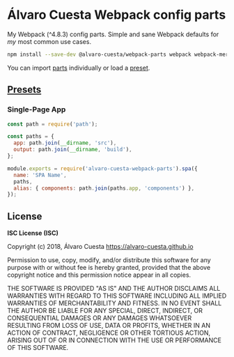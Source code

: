 # Álvaro Cuesta Webpack config parts

My Webpack (^4.8.3) config parts. Simple and sane Webpack defaults for _my_
most common use cases.

```sh
npm install --save-dev @alvaro-cuesta/webpack-parts webpack webpack-merge webpack-cli webpack-serve react-hot-loader
```

You can import [parts](parts.js) individually or load a [preset](#presets).

## [Presets](index.js)

### Single-Page App

```javascript
const path = require('path');

const paths = {
  app: path.join(__dirname, 'src'),
  output: path.join(__dirname, 'build'),
};

module.exports = require('alvaro-cuesta-webpack-parts').spa({
  name: 'SPA Name',
  paths,
  alias: { components: path.join(paths.app, 'components') },
});

```

## License

**ISC License (ISC)**

Copyright (c) 2018, Álvaro Cuesta <https://alvaro-cuesta.github.io>

Permission to use, copy, modify, and/or distribute this software for any purpose with or without fee is hereby granted, provided that the above copyright notice and this permission notice appear in all copies.

THE SOFTWARE IS PROVIDED "AS IS" AND THE AUTHOR DISCLAIMS ALL WARRANTIES WITH REGARD TO THIS SOFTWARE INCLUDING ALL IMPLIED WARRANTIES OF MERCHANTABILITY AND FITNESS. IN NO EVENT SHALL THE AUTHOR BE LIABLE FOR ANY SPECIAL, DIRECT, INDIRECT, OR CONSEQUENTIAL DAMAGES OR ANY DAMAGES WHATSOEVER RESULTING FROM LOSS OF USE, DATA OR PROFITS, WHETHER IN AN ACTION OF CONTRACT, NEGLIGENCE OR OTHER TORTIOUS ACTION, ARISING OUT OF OR IN CONNECTION WITH THE USE OR PERFORMANCE OF THIS SOFTWARE.
